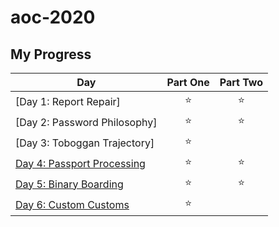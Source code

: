 # aoc-2020

## My Progress

| Day  | Part One | Part Two | 
|---|:---:|:---:|
| [Day 1: Report Repair]| ⭐️ | ⭐️ |
| [Day 2: Password Philosophy]| ⭐️ | ⭐️ |
| [Day 3: Toboggan Trajectory]| ⭐️ |  |
| [Day 4: Passport Processing](https://parmsam.github.io/aoc-2020/aoc-2020-solutions-day4.html)| ⭐️ | ⭐️ |
| [Day 5: Binary Boarding](https://parmsam.github.io/aoc-2020/aoc-2020-solutions-day5.html)| ⭐️ | ⭐️ |
| [Day 6: Custom Customs](https://parmsam.github.io/aoc-2020/aoc-2020-solutions-day6.html)| ⭐️ |  |

